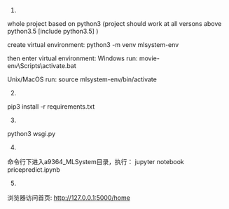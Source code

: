 1. 
whole project based on python3
(project should work at all versons above python3.5 [include python3.5] )

create virtual environment:
python3 -m venv  mlsystem-env

then enter virtual environment:
Windows run:
movie-env\Scripts\activate.bat

Unix/MacOS run:
source mlsystem-env/bin/activate


2. 

pip3 install -r requirements.txt


3.
python3 wsgi.py

4.
命令行下进入a9364_MLSystem目录，执行：
jupyter notebook pricepredict.ipynb 


5. 
浏览器访问首页: http://127.0.0.1:5000/home